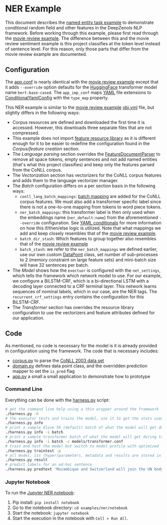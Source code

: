 # NER Example

This document describes the [named entity task example] to demonstrate
conditional random field and other features in the DeepZenols NLP framework.
Before working through this example, please first read through the
[movie review example].  The difference between this and the movie review
sentiment example is this project classifies at the token level instead of
sentence level.  For this reason, only those parts that differ from the movie
review example are documented.


## Configuration

The [app.conf] is nearly identical with the [movie review example] except that
it adds `--override` option defaults for the [HuggingFace] transformer model
name `bert-base-cased`.  The `app_imp_conf` maps [YAML] file extensions to
[ConditionalYamlConfig] with the `type_map` property.

This NER example is similar to the [movie review example] [obj.yml] file, but
slightly differs in the following ways:

* Corpus resources are defined and downloaded the first time it is accessed.
  However, this downloads three separate files that are not compressed.
* This example does not import [feature resource library] as it is different
  enough for it to be easier to redefine the configuration found in the
  *Corpus/feature creation* section.
* The *Language parsing* section overrides the [FeatureDocumentParser] to
  remove all space tokens, empty sentences and not add named entities (that's
  what this project classifies) and keep only the features parsed from the
  CoNLL corpus.
* The *Vectorization* section has vectorizers for the CoNLL corpus features and
  adds them to the language vectorizer manager.
* The *Batch* configuration differs on a per section basis in the following
  ways:
  * `conll_lang_batch_mappings`: [batch mapping](reslib.html#batch-stash) are
  added for the CoNLL corpus features.  We must also add a transformer specific
  label since there is not a one-to-one mapping from tokens to word piece
  tokens.
  * `ner_batch_mappings`: this transformer label is then only used when the
  embeddings name (`ner_default:name`) from the aforementioned `--override`
  configuration.  See [YAML conditionals] for more information on how this
  if/then/else logic is utilized.  Note that what mappings we add and keep
  closely resembles that of the [movie review example].
  * `batch_dir_stash`: Which features to group together also resembles that of
    the [movie review example]
  * `batch_stash`: we refer to the `ner_batch_mappings` we defined earlier, use
    our own custom [DataPoint] class, set number of sub-processes to 2 (memory
    constraint on large feature sets) and mini-batch size will have 32
    sentences per batch.
* The *Model* shows how the `exectuor` is configured with the `net_settings`,
  which tells the framework which network model to use.  For our example, we
  configure a BiLSTM-CRF, which is a bi-directional LSTM with a decoding layer
  connected to a CRF terminal layer.  This network learns sequences of nominal
  labels, which in our case, are the NER tags.  The `recurrent_crf_settings`
  entry contains the configuration for this BiLSTM-CRF.
* The *Transformer* section has overrides the resource library configuration to
  use the vectorizers and feature attributes defined for our application.


## Code

As mentioned, no code is necessary for the model is it is already provided in
configuration using the framework.  The code that is necessary includes:
* [corpus.py] to parse the [CoNLL 2003 data set]
* [domain.py] defines data point class, and the overridden prediction mapper to
  set the `is_pred` flag
* [app.py] a small a small application to demonstrate how to prototype


### Command Line

Everything can be done with the [harness.py] script:
```bash
# get the command line help using a thin wrapper around the framework
./harness.py -h
# the executor tests and trains the model, use it to get the stats used to train
./harness.py info
# print a sample Glove 50 (default) batch of what the model will get during training
./harness.py info -i batch
# print a sample transformer batch of what the model will get during training
./harness.py info -i batch -c models/transformer.conf 
# train and test the model but switch to model profile with optimized
./harness.py traintest -p
# all model, its (hyper)parameters, metadata and results are stored in subdirectory of files
./harness.py result
# predict labels for an ad-hoc sentence
./harness.py predtext 'Mozambique and Switzerland will join the UN body responsible for the maintenance of global peace.'
```

### Jupyter Notebook

To run the [Jupyter NER notebook]:
1. Pip install: `pip install notebook`
1. Go to the notebook directory: `cd examples/ner/notebook`
1. Start the notebook: `jupyter notebook`
1. Start the execution in the notebook with `Cell > Run All`.


<!-- links -->

[CoNLL 2003 data set]: https://aclanthology.org/W03-0419.pdf
[HuggingFace]: https://github.com/huggingface/transformers
[YAML]: https://yaml.org
[Jupyter NER notebook]: https://github.com/plandes/deepnlp/blob/master/example/ner/notebook/ner.ipynb

[named entity task example]: https://github.com/plandes/deepnlp/blob/master/example/ner
[movie review example]: movie-example.html
[YAML conditionals]: https://plandes.github.io/util/doc/config.html#yaml-conditionals
[feature resource library]: https://github.com/plandes/deepnlp/blob/master/resources/feature.conf

[app.conf]: https://github.com/plandes/deepnlp/blob/master/example/ner/resources/app.conf
[obj.yml]: https://github.com/plandes/deepnlp/blob/master/example/ner/resources/obj.yml
[domain.py]: https://github.com/plandes/deepnlp/blob/master/example/ner/ner/domain.py
[app.py]: https://github.com/plandes/deepnlp/blob/master/example/ner/ner/app.py
[corpus.py]: https://github.com/plandes/deepnlp/blob/master/example/ner/ner/corpus.py
[harness.py]: https://github.com/plandes/deepnlp/blob/master/example/ner/harness.py

[FeatureDocumentParser]: ../api/zensols.deepnlp.html#zensols.deepnlp.parse.FeatureDocumentParser
[DataPoint]: https://plandes.github.io/deeplearn/api/zensols.deeplearn.batch.html?highlight=datapoint#zensols.deeplearn.batch.domain.DataPoint
[ConditionalYamlConfig]: https://plandes.github.io/util/api/zensols.config.html#zensols.config.condyaml.ConditionalYamlConfig
